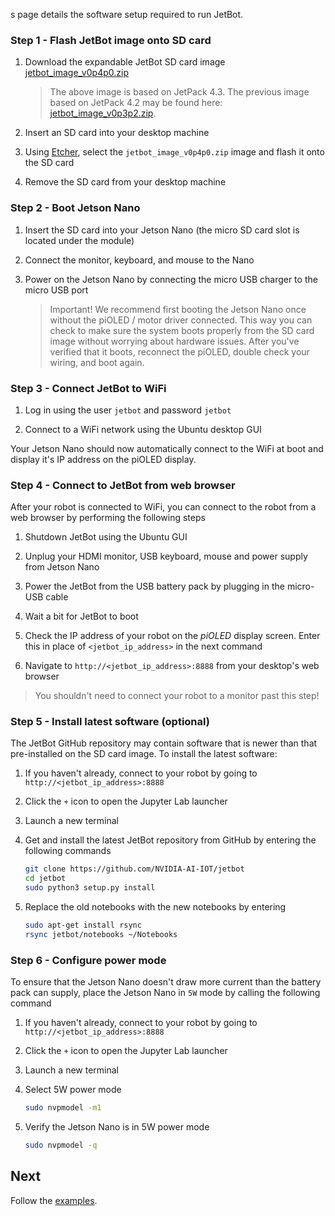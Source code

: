 s page details the software setup required to run JetBot.

### Step 1 - Flash JetBot image onto SD card

1. Download the expandable JetBot SD card image [jetbot_image_v0p4p0.zip](https://drive.google.com/open?id=1G5nw0o3Q6E08xZM99ZfzQAe7-qAXxzHN)
    > The above image is based on JetPack 4.3.  The previous image based on JetPack 4.2 may be found here: [jetbot_image_v0p3p2.zip](https://drive.google.com/open?id=1GF2D814hkViwluZ5SgNKW56cQu_5Ekt5).

2. Insert an SD card into your desktop machine
3. Using [Etcher](https://www.balena.io/etcher/), select the ``jetbot_image_v0p4p0.zip`` image and flash it onto the SD card
4. Remove the SD card from your desktop machine

### Step 2 - Boot Jetson Nano

1. Insert the SD card into your Jetson Nano (the micro SD card slot is located 
   under the module)

2. Connect the monitor, keyboard, and mouse to the Nano
3. Power on the Jetson Nano by connecting the micro USB charger to the micro USB port
   > Important! We recommend first booting the Jetson Nano once without the piOLED / motor driver connected.
   > This way you can check to make sure the system boots properly from the SD card image without 
   > worrying about hardware issues.  After you've verified that it boots, reconnect the piOLED, 
   > double check your wiring, and boot again.

### Step 3 - Connect JetBot to WiFi

1. Log in using the user ``jetbot`` and password ``jetbot``

2. Connect to a WiFi network using the Ubuntu desktop GUI

Your Jetson Nano should now automatically connect to the WiFi at boot and display it's IP address on the piOLED display.

### Step 4 - Connect to JetBot from web browser

After your robot is connected to WiFi, you can connect to the robot from a web browser by performing the following steps

1. Shutdown JetBot using the Ubuntu GUI

2. Unplug your HDMI monitor, USB keyboard, mouse and power supply from Jetson Nano
3. Power the JetBot from the USB battery pack by plugging in the micro-USB cable
4. Wait a bit for JetBot to boot
2. Check the IP address of your robot on the *piOLED* display screen.  Enter this in place of ``<jetbot_ip_address>`` in the next command
3. Navigate to ``http://<jetbot_ip_address>:8888`` from your desktop's web browser

>  You shouldn't need to connect your robot to a monitor past this step! 

### Step 5 - Install latest software (optional)

The JetBot GitHub repository may contain software that is newer than that pre-installed
on the SD card image.  To install the latest software:

1. If you haven't already, connect to your robot by going to ``http://<jetbot_ip_address>:8888``

2. Click the ``+`` icon to open the Jupyter Lab launcher
3. Launch a new terminal
2. Get and install the latest JetBot repository from GitHub by entering the following commands
    ```bash
    git clone https://github.com/NVIDIA-AI-IOT/jetbot
    cd jetbot
    sudo python3 setup.py install
    ``` 
3. Replace the old notebooks with the new notebooks by entering
    ```bash
    sudo apt-get install rsync
    rsync jetbot/notebooks ~/Notebooks
    ```

### Step 6 - Configure power mode

To ensure that the Jetson Nano doesn't draw more current than the battery pack can supply,
place the Jetson Nano in ``5W`` mode by calling the following command

1. If you haven't already, connect to your robot by going to ``http://<jetbot_ip_address>:8888``

2. Click the ``+`` icon to open the Jupyter Lab launcher
3. Launch a new terminal
4. Select 5W power mode

    ```bash
    sudo nvpmodel -m1
    ```
5. Verify the Jetson Nano is in 5W power mode
    ```bash
    sudo nvpmodel -q
    ```

## Next

Follow the [examples](examples).

